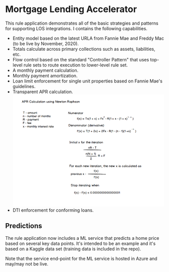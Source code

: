 # Mortgage Lending Accelerator
This rule application demonstrates all of the basic strategies and patterns for supporting LOS integrations.  I contains the following capabilities.

* Entity model based on the latest URLA from Fannie Mae and Freddy Mac (to be live by November, 2020).
* Totals calculate across primary collections such as assets, liabilities, etc.
* Flow control based on the standard "Controller Pattern" that uses top-level rule sets to route execution to lower-level rule set.
* A monthly payment calculation.
* Monthly payment amortization.
* Loan limit enforcement for single unit properties based on Fannie Mae's guidelines.
* Transparent APR calculation.
![APR Formula](APR_Formula.png)
* DTI enforcement for conforming loans.

## Predictions
The rule application now includes a ML service that predicts a home price based on several key data points.  It's intended to be an example and it's based on a Kaggle data set (training data is included in the repo).

Note that the service end-point for the ML service is hosted in Azure and may/may not be live.  



